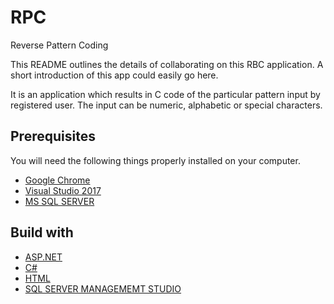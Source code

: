 # RPC
Reverse Pattern Coding

This README outlines the details of collaborating on this RBC application. A short introduction of this app could easily go here.

It is an application which results in C code of the particular pattern input by registered user. The input can be numeric, alphabetic or special characters. 

## Prerequisites

You will need the following things properly installed on your computer.
* [Google Chrome](https://google.com/chrome/)
* [Visual Studio 2017](https://visualstudio.microsoft.com/downloads/)
* [MS SQL SERVER](https://www.microsoft.com/en-ca/sql-server/sql-server-downloads)


## Build with
* [ASP.NET](https://www.w3schools.com/asp/)
* [C#](https://code.visualstudio.com/docs/languages/csharp)
* [HTML](https://www.w3.org/html/)
* [SQL SERVER MANAGEMEMT STUDIO](https://www.tutorialspoint.com/ms_sql_server/index.htm)
